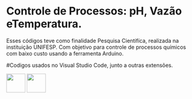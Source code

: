 # Controle de Processos: pH, Vazão eTemperatura.

Esses códigos teve como finalidade Pesquisa Cientifíca, realizada na instituição UNIFESP.
Com objetivo para controle de processos químicos com baixo custo usando a ferramenta Arduino.

#Codigos usados no Visual Studio Code, junto a outras extensões.

<img src="https://cdn.icon-icons.com/icons2/2107/PNG/512/file_type_vscode_icon_130084.png" width="50" height="50"/> <img src="https://cdn.platformio.org/images/platformio-logo.17fdc3bc.png" width="50" height="50"/>
